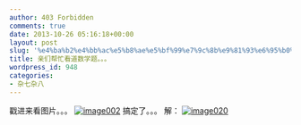 ```yaml
---
author: 403 Forbidden
comments: true
date: 2013-10-26 05:16:18+00:00
layout: post
slug: '%e4%ba%b2%e4%bb%ac%e5%b8%ae%e5%bf%99%e7%9c%8b%e9%81%93%e6%95%b0%e5%ad%a6%e9%a2%98%e3%80%82%e3%80%82%e3%80%82'
title: 亲们帮忙看道数学题。。。
wordpress_id: 948
categories:
- 杂七杂八
---
```

戳进来看图片。。。
[![image002](/uploads/201310//image002.png)](/uploads/201310//image002.png)
搞定了。。。
解：
[![image020](/uploads/201311//image020.png)](/uploads/201311//image020.png)
